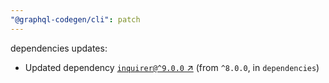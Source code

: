 ```yaml
---
"@graphql-codegen/cli": patch
---
```

dependencies updates:
  - Updated dependency [`inquirer@^9.0.0` ↗︎](https://www.npmjs.com/package/inquirer/v/9.0.0) (from `^8.0.0`, in `dependencies`)
